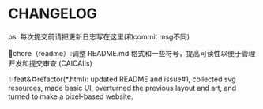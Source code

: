 # CHANGELOG

ps: 每次提交前请把更新日志写在这里(和commit msg不同)

🔧chore（readme）:调整 README.md 格式和一些符号，提高可读性以便于管理开发和提交审查  (CAICAIIs)

✨feat&♻️refactor(*.html): updated README and issue#1, collected svg resources, made basic UI, overturned the previous layout and art, and turned to make a pixel-based website.
